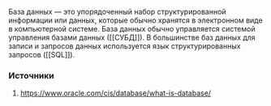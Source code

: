 База данных — это упорядоченный набор структурированной информации или данных, которые обычно хранятся в электронном виде в компьютерной системе. База данных обычно управляется системой управления базами данных ([[СУБД]]). В большинстве баз данных для записи и запросов данных используется язык структурированных запросов ([[SQL]]).

### Источники
1. https://www.oracle.com/cis/database/what-is-database/
